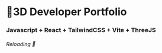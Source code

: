 # 🚀3D Developer Portfolio

### Javascript + React + TailwindCSS + Vite + ThreeJS
###### Reloading 💪
